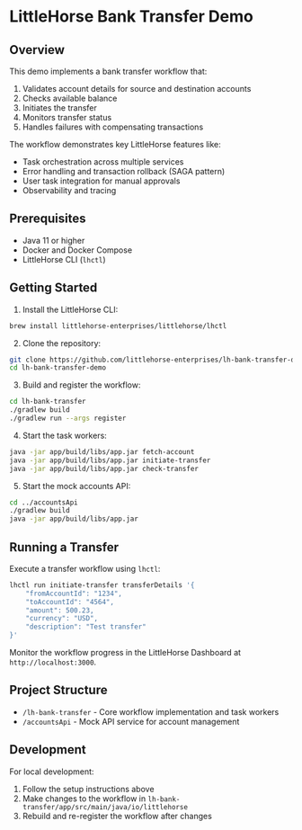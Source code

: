 # LittleHorse Bank Transfer Demo

## Overview

This demo implements a bank transfer workflow that:

1. Validates account details for source and destination accounts
2. Checks available balance
3. Initiates the transfer
4. Monitors transfer status
5. Handles failures with compensating transactions

The workflow demonstrates key LittleHorse features like:

- Task orchestration across multiple services
- Error handling and transaction rollback (SAGA pattern)
- User task integration for manual approvals
- Observability and tracing

## Prerequisites

- Java 11 or higher
- Docker and Docker Compose
- LittleHorse CLI (`lhctl`)

## Getting Started

1. Install the LittleHorse CLI:

```bash
brew install littlehorse-enterprises/littlehorse/lhctl
```

2. Clone the repository:

```bash
git clone https://github.com/littlehorse-enterprises/lh-bank-transfer-demo.git
cd lh-bank-transfer-demo
```

3. Build and register the workflow:

```bash
cd lh-bank-transfer
./gradlew build
./gradlew run --args register
```

4. Start the task workers:

```bash
java -jar app/build/libs/app.jar fetch-account
java -jar app/build/libs/app.jar initiate-transfer
java -jar app/build/libs/app.jar check-transfer
```

5. Start the mock accounts API:

```bash
cd ../accountsApi
./gradlew build
java -jar app/build/libs/app.jar
```

## Running a Transfer

Execute a transfer workflow using `lhctl`:

```bash
lhctl run initiate-transfer transferDetails '{
    "fromAccountId": "1234",
    "toAccountId": "4564",
    "amount": 500.23,
    "currency": "USD",
    "description": "Test transfer"
}'
```

Monitor the workflow progress in the LittleHorse Dashboard at `http://localhost:3000`.

## Project Structure

- `/lh-bank-transfer` - Core workflow implementation and task workers
- `/accountsApi` - Mock API service for account management

## Development

For local development:

1. Follow the setup instructions above
2. Make changes to the workflow in `lh-bank-transfer/app/src/main/java/io/littlehorse`
3. Rebuild and re-register the workflow after changes
